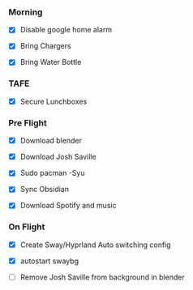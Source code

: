 
### Morning
- [x] Disable google home alarm
- [x] Bring Chargers
- [x] Bring Water Bottle


### TAFE
- [x] Secure Lunchboxes


### Pre Flight
- [x] Download blender
- [x] Download Josh Saville
- [x] Sudo pacman -Syu
- [x] Sync Obsidian
- [x] Download Spotify and music


### On Flight
- [x] Create Sway/Hyprland Auto switching config
- [x] autostart swaybg
- [ ] Remove Josh Saville from background in blender



